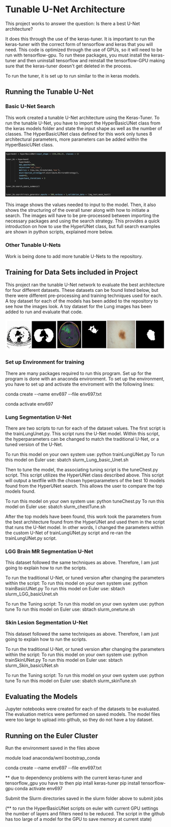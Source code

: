 # Tunable U-Net Architecture

This project works to answer the question:  Is there a best U-Net architecture? 

It does this through the use of the keras-tuner. It is important to run the keras-tuner with the correct form of tensorflow and keras that you will need. This code is optimized through the use of GPUs, so it will need to be run with tensorflow-gpu. To run these packages, you must install the keras-tuner and then uninstall tensorflow and reinstall the tensorflow-GPU making sure that the keras-tuner doesn't get deleted in the process. 

To run the tuner, it is set up to run similar to the in keras models. 

## Running the Tunable U-Net 

### Basic U-Net Search

This work created a tunable U-Net architecture using the Keras-Tuner. To run the tunable U-Net, you have to import the HyperBasicUNet class from the keras models folder and state the input shape as well as the number of classes. The HyperBasicUNet class defined for this work only tunes 8 architectural parameters, more parameters can be added within the HyperBasicUNet class. 

![Fixed Parameters](/Images/hyperunet.png)


This image shows the values needed to input to the model. Then, it also shows the structuring of the overall tuner along with how to initiate a search. The images will have to be pre-processed between importing the necessary packages and using the search strategy. This provides a quick introduction on how to use the HyperUNet class, but full search examples are shown in python scripts, explained more below. 

### Other Tunable U-Nets 

Work is being done to add more tunable U-Nets to the repository. 

## Training for Data Sets included in Project 

This project ran the tunable U-Net network to evaluate the best architecture for four different datasets. These datasets can be found listed below, but there were different pre-processing and training techniques used for each. A toy dataset for each of the models has been added to the repository to see how the images look. A toy dataset for the Lung images has been added to run and evaluate that code. 

![Data Set Examples](/Images/DataSetImage.png)

### Set up Environment for training 

There are many packages required to run this program. Set up for the program is done with an anaconda environment. To set up the environment, you have to set up and activate the enviroment with the following lines: 

conda create --name env697 --file env697.txt

conda activate env697

### Lung Segmentation U-Net

There are two scripts to run for each of the dataset values. The first script is the trainLungUnet.py. This script runs the U-Net model. Within this script, the hyperparameters can be changed to match the traditional U-Net, or a tuned version of the U-Net. 

To run this model on your own system use: python trainLungUNet.py
To run this model on Euler use: sbatch slurm_Lung_basic_Unet.sh

Then to tune the model, the associating tuning script is the tuneChest.py script. This script utilizes the HyperUNet class described above. This script will output a textfile with the chosen hyperparameters of the best 10 models found from the HyperUNet search. This allows the user to compare the top models found. 

To run this model on your own system use: python tuneChest.py
To run this model on Euler use: sbatch slurm_chestTune.sh

After the top models have been found, this work took the parameters from the best architecture found from the HyperUNet and used them in the script that runs the U-Net model. In other words, I changed the parameters within the custom U-Net of trainLungUNet.py script and re-ran the trainLungUNet.py script. 

### LGG Brain MR Segmentation U-Net

This dataset followed the same techniques as above. Therefore, I am just going to explain how to run the scripts. 

To run the traditional U-Net, or tuned version after changing the parameters within the script: 
To run this model on your own system use: python trainBasicUNet.py
To run this model on Euler use: sbtach slurm_LGG_basicUnet.sh

To run the Tuning script:
To run this model on your own system use: python tune
To run this model on Euler use: sbtach slurm_onetune.sh

### Skin Lesion Segmentation U-Net

This dataset followed the same techniques as above. Therefore, I am just going to explain how to run the scripts. 

To run the traditional U-Net, or tuned version after changing the parameters within the script: 
To run this model on your own system use: python trainSkinUNet.py
To run this model on Euler use: sbtach slurm_Skin_basicUNet.sh

To run the Tuning script:
To run this model on your own system use: python tune
To run this model on Euler use: sbatch slurm_skinTune.sh

## Evaluating the Models 

Jupyter notebooks were created for each of the datasets to be evaluated. The evaluation metrics were performed on saved models. The model files were too large to upload into github, so they do not have a toy dataset. 


## Running on the Euler Cluster 

Run the environment saved in the files above

module load anaconda/wml
bootstrap_conda

conda create --name env697 --file env697.txt

** due to dependency problems with the current keras-tuner and tensorflow_gpu you have to then 
pip intall keras-tuner 
pip install tensorflow-gpu
conda activate env697


Submit the Slurm directories saved in the slurm folder above to submit jobs 

(** to run the HyperBasicUNet scripts on euler with current GPU settings the number of layers and filters need to be reduced. The script in the github has too large of a model for the GPU to save memory at current state) 
